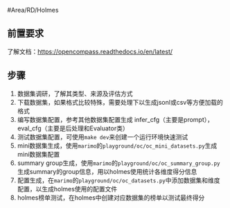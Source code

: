 #Area/RD/Holmes 

## 前置要求

了解文档：https://opencompass.readthedocs.io/en/latest/

## 步骤

1. 数据集调研，了解其类型、来源及评估方式
2. 下载数据集，如果格式比较特殊，需要处理下以生成jsonl或csv等方便加载的格式
3. 编写数据集配置，参考其他数据集配置生成 infer_cfg（主要是prompt），eval_cfg（主要是后处理和Evaluator类）
4. 测试数据集配置，可使用`make dev`来创建一个运行环境快速测试
5. mini数据集生成，使用`marimo`的`playground/oc/oc_mini_datasets.py`生成mini数据集配置
6. summary group生成，使用`marimo`的`playground/oc/oc_summary_group.py`生成summary的group信息，用以holmes使用统计各维度得分信息
7. 配置生成，在`marimo`的`playground/oc/oc_datasets.py`中添加数据集和维度配置，以生成holmes使用的配置文件
8. holmes榜单测试，在holmes中创建对应数据集的榜单以测试最终得分